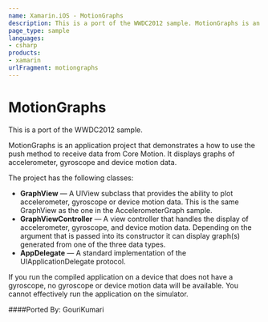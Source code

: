 ```yaml
---
name: Xamarin.iOS - MotionGraphs
description: This is a port of the WWDC2012 sample. MotionGraphs is an application project that demonstrates a how to use the push method to receive data from...
page_type: sample
languages:
- csharp
products:
- xamarin
urlFragment: motiongraphs
---
```

# MotionGraphs

This is a port of the WWDC2012 sample.

MotionGraphs is an application project that demonstrates a how to use
the push method to receive data from Core Motion. It displays graphs
of accelerometer, gyroscope and device motion data.

The project has the following classes: 

* **GraphView** — A UIView subclass that provides the ability to plot accelerometer, 
gyroscope or device motion data. This is the same GraphView as the 
one in the AccelerometerGraph sample.
* **GraphViewController** — A view controller that handles the display of
accelerometer, gyroscope, and device motion data. Depending on the
argument that is passed into its constructor it can display graph(s)
generated from one of the three data types.
* **AppDelegate** — A standard implementation of the UIApplicationDelegate protocol. 

If you run the compiled application on a device that does not have a
gyroscope, no gyroscope or device motion data will be available. You
cannot effectively run the application on the simulator.

####Ported By: GouriKumari

